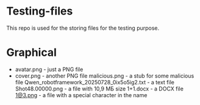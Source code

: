 # Testing-files
This repo is used for the storing files for the testing purpose.

# Graphical
- avatar.png - just a PNG file
- cover.png - another PNG file
malicious.png - a stub for some malicious file
Qwen_robotframework_20250728_0ix5o5ig2.txt - a text file
Shot48.00000.png - a file with 10,9 МБ size
1+1.docx - a DOCX file
1@3.png - a file with a special character in the name
